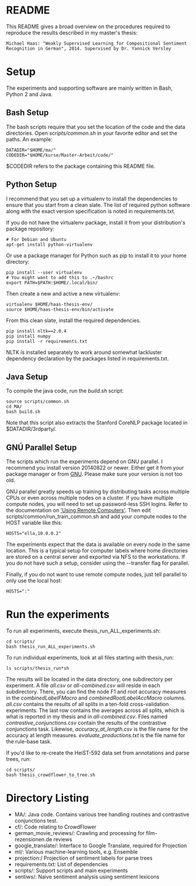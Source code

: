 # README #

This README gives a broad overview on the procedures required to reproduce
the results described in my master's thesis:

    Michael Haas: "Weakly Supervised Learning for Compositional Sentiment
    Recognition in German", 2014. Supervised by Dr. Yannick Versley

# Setup #

The experiments and supporting software are mainly written in Bash,
Python 2 and Java.


## Bash Setup ##

The bash scripts require that you set the location of the code and the data
directories. Open *scripts/common.sh* in your favorite editor and set the
paths. An example:

    DATADIR="$HOME/ma/"
    CODEDIR="$HOME/kurse/Master-Arbeit/code/"

$CODEDIR refers to the package containing this README file.

## Python Setup ##

I recommend that you set up a virtualenv to install the dependencies to ensure
that you start from a clean slate. The list of required python software along
with the exact version specification is noted in requirements.txt.

If you do not have the virtualenv package, install it from your distribution's
package repository:

    # For Debian and Ubuntu
    apt-get install python-virtualenv

Or use a package manager for Python such as pip to install it to your home
directory:

    pip install --user virtualenv
    # You might want to add this to .~/bashrc
    export PATH=$PATH:$HOME/.local/bin/

Then create a new and active a new virtualenv:

    virtualenv $HOME/haas-thesis-env/
    source $HOME/haas-thesis-env/bin/activate

From this clean slate, install the required dependencies.

    pip install nltk==2.0.4
    pip install numpy
    pip install -r requirements.txt

NLTK is installed separately to work around somewhat lackluster
dependency declaration by the packages listed in requirements.txt.


## Java Setup ##

To compile the java code, run the *build.sh* script:

    source scripts/common.sh
    cd MA/
    bash build.sh

Note that this script also extracts the Stanford CoreNLP
package located in $DATADIR/3rdparty/.


## GNÚ Parallel Setup ##


The scripts which run the experiments depend on GNU parallel.
I recommend you install version 20140822 or newer. Either get it from
your package manager or from [GNU](https://www.gnu.org/software/parallel/).
Please make sure your version is not too old.

GNU parallel greatly speeds up training by distributing tasks across multiple
CPUs or even across multiple nodes on a cluster. If you have multiple compute
nodes, you will need to set up password-less SSH logins. Refer to the
documentation on
['Using Remote Computers'](https://www.gnu.org/software/parallel/man.html#EXAMPLE:-Using-remote-computers).
Then edit scripts/common/run_train_common.sh and add your compute nodes to the
HOST variable like this:

    HOSTS="ella,10.0.0.2"

The experiments expect that the data is available on every node in the same
location. This is a typical setup for computer labels where home directories
are stored on a central server and exported via NFS to the workstations. If
you do not have such a setup, consider using the --transfer flag for parallel.

Finally, if you do not want to use remote compute nodes, just tell parallel
to only use the local host:

    HOSTS=":"


# Run the experiments #

To run all experiments, execute thesis\_run\_ALL\_experiments.sh:

    cd scripts/
    bash thesis_run_ALL_experiments.sh

To run individual experiments, look at all files starting with thesis\_run:

    ls scripts/thesis_run*sh

The results will be located in the data directory, one subdirectory per
experiment. A file *all.csv* or *all-combined.csv* will reside in each
subdirectory. There, you can find the node F1 and root accuracy measures
in the *combinedLabelFMacro* and *combinedRootLabelAccMacro* columns.
*all.csv* contains the results of all splits in a ten-fold cross-validation
experiments. The last row contains the averages across all splits, which is
what is reported in my thesis and in *all-combined.csv*.
Files named  *contrastive_conjunctions.csv* contain the results of the
contrastive conjunctions task. Likewise,
*accuracy_at_length.csv* is the file name for the accuracy at length measures.
*evaluate_productions.txt* is the file name for the rule-base task.

If you'd like to re-create the HeiST-592 data set from annotations and parse trees,
run:

    cd scripts/
    bash thesis_crowdflower_to_tree.sh

# Directory Listing #

* MA/: Java code. Contains various tree handling routines and contrastive
  conjunctions test.
* cf/: Code relating to CrowdFlower
* german\_movie\_reviews/: Crawling and processing for film-rezensionen.de reviews
* google\_translate/: Interface to Google Translate, required for Projection
* ml/: Various machine-learning tools, e.g. Ensemble 
* projection:/ Projection of sentiment labels for parse trees 
* requirements.txt: List of dependencies
* scripts/: Support scripts and main experiments
* sentiws/: Naive sentiment analysis using sentiment lexicons

